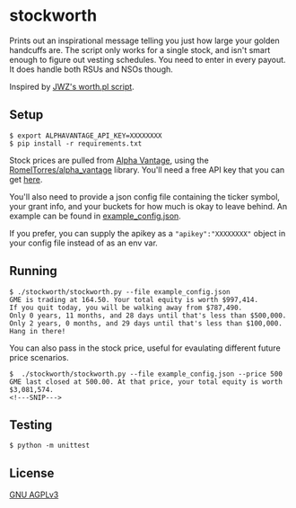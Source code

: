 # stockworth

Prints out an inspirational message telling you just how large your golden handcuffs are. The script only works for a single stock, and isn't smart enough to figure out vesting schedules. You need to enter in every payout. It does handle both RSUs and NSOs though. 

Inspired by [JWZ's worth.pl script](https://www.jwz.org/hacks/).


## Setup

```
$ export ALPHAVANTAGE_API_KEY=XXXXXXXX
$ pip install -r requirements.txt
```

Stock prices are pulled from [Alpha Vantage](https://www.alphavantage.co/), using the [RomelTorres/alpha_vantage](https://github.com/RomelTorres/alpha_vantage) library. You'll need a free API key that you can get [here](https://www.alphavantage.co/support/#api-key).

You'll also need to provide a json config file containing the ticker symbol, your grant info, and your buckets for how much is okay to leave behind. An example can be found in [example_config.json](example_config.json).

If you prefer, you can supply the apikey as a `"apikey":"XXXXXXXX"` object in your config file instead of as an env var.

## Running

```
$ ./stockworth/stockworth.py --file example_config.json
GME is trading at 164.50. Your total equity is worth $997,414.
If you quit today, you will be walking away from $787,490.
Only 0 years, 11 months, and 28 days until that's less than $500,000.
Only 2 years, 0 months, and 29 days until that's less than $100,000.
Hang in there!
```

You can also pass in the stock price, useful for evaulating different future price scenarios.

```
$  ./stockworth/stockworth.py --file example_config.json --price 500
GME last closed at 500.00. At that price, your total equity is worth $3,081,574.
<!---SNIP--->
```

## Testing

```
$ python -m unittest
```

## License

[GNU AGPLv3](https://choosealicense.com/licenses/agpl-3.0/)
